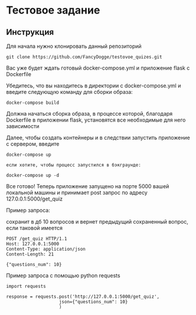 # Тестовое задание

## Инструкция
Для начала нужно клонировать данный репозиторий

```
git clone https://github.com/FancyDogge/testovoe_quizes.git
```

Вас уже будет ждать готовый docker-compose.yml и приложение flask с Dockerfile

Убедитесь, что вы находитесь в директории с docker-compose.yml и введите следующую команду для сборки образа:

```
docker-compose build
```

Должна начаться сборка образа, в процессе которой, благодаря Dockerfile в приложении flask, установятся все необходимые для него зависимости

Далее, чтобы создать контейнеры и в следствии запустить приложение с сервером, введите

```
docker-compose up

если хотите, чтобы процесс запустился в бэкграунде:

docker-compose up -d
```

Все готово!
Теперь приложение запущено на порте 5000 вашей локальной машины и принимает post запрос по адресу 127.0.0.1:5000/get_quiz

Пример запроса:

сохранит в дб 10 вопросов и вернет предыдущий сохраненный вопрос, если таковой имеется
```
POST /get_quiz HTTP/1.1
Host: 127.0.0.1:5000
Content-Type: application/json
Content-Length: 21

{"questions_num": 10}
```

Пример запроса с помощью python requests

```
import requests

response = requests.post('http://127.0.0.1:5000/get_quiz',
                    json={"questions_num": 10}
                    )
```

